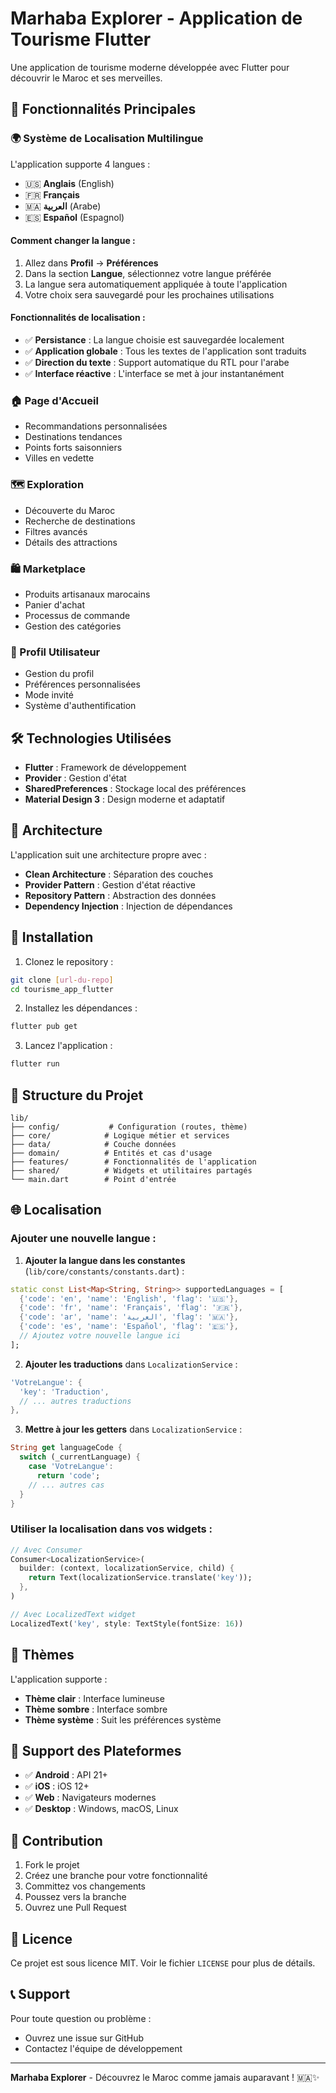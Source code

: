 # Marhaba Explorer - Application de Tourisme Flutter

Une application de tourisme moderne développée avec Flutter pour découvrir le Maroc et ses merveilles.

## 🌟 Fonctionnalités Principales

### 🌍 Système de Localisation Multilingue
L'application supporte 4 langues :
- 🇺🇸 **Anglais** (English)
- 🇫🇷 **Français** 
- 🇲🇦 **العربية** (Arabe)
- 🇪🇸 **Español** (Espagnol)

#### Comment changer la langue :
1. Allez dans **Profil** → **Préférences**
2. Dans la section **Langue**, sélectionnez votre langue préférée
3. La langue sera automatiquement appliquée à toute l'application
4. Votre choix sera sauvegardé pour les prochaines utilisations

#### Fonctionnalités de localisation :
- ✅ **Persistance** : La langue choisie est sauvegardée localement
- ✅ **Application globale** : Tous les textes de l'application sont traduits
- ✅ **Direction du texte** : Support automatique du RTL pour l'arabe
- ✅ **Interface réactive** : L'interface se met à jour instantanément

### 🏠 Page d'Accueil
- Recommandations personnalisées
- Destinations tendances
- Points forts saisonniers
- Villes en vedette

### 🗺️ Exploration
- Découverte du Maroc
- Recherche de destinations
- Filtres avancés
- Détails des attractions

### 🛍️ Marketplace
- Produits artisanaux marocains
- Panier d'achat
- Processus de commande
- Gestion des catégories

### 👤 Profil Utilisateur
- Gestion du profil
- Préférences personnalisées
- Mode invité
- Système d'authentification

## 🛠️ Technologies Utilisées

- **Flutter** : Framework de développement
- **Provider** : Gestion d'état
- **SharedPreferences** : Stockage local des préférences
- **Material Design 3** : Design moderne et adaptatif

## 📱 Architecture

L'application suit une architecture propre avec :
- **Clean Architecture** : Séparation des couches
- **Provider Pattern** : Gestion d'état réactive
- **Repository Pattern** : Abstraction des données
- **Dependency Injection** : Injection de dépendances

## 🚀 Installation

1. Clonez le repository :
```bash
git clone [url-du-repo]
cd tourisme_app_flutter
```

2. Installez les dépendances :
```bash
flutter pub get
```

3. Lancez l'application :
```bash
flutter run
```

## 📁 Structure du Projet

```
lib/
├── config/           # Configuration (routes, thème)
├── core/            # Logique métier et services
├── data/            # Couche données
├── domain/          # Entités et cas d'usage
├── features/        # Fonctionnalités de l'application
├── shared/          # Widgets et utilitaires partagés
└── main.dart        # Point d'entrée
```

## 🌐 Localisation

### Ajouter une nouvelle langue :

1. **Ajouter la langue dans les constantes** (`lib/core/constants/constants.dart`) :
```dart
static const List<Map<String, String>> supportedLanguages = [
  {'code': 'en', 'name': 'English', 'flag': '🇺🇸'},
  {'code': 'fr', 'name': 'Français', 'flag': '🇫🇷'},
  {'code': 'ar', 'name': 'العربية', 'flag': '🇲🇦'},
  {'code': 'es', 'name': 'Español', 'flag': '🇪🇸'},
  // Ajoutez votre nouvelle langue ici
];
```

2. **Ajouter les traductions** dans `LocalizationService` :
```dart
'VotreLangue': {
  'key': 'Traduction',
  // ... autres traductions
},
```

3. **Mettre à jour les getters** dans `LocalizationService` :
```dart
String get languageCode {
  switch (_currentLanguage) {
    case 'VotreLangue':
      return 'code';
    // ... autres cas
  }
}
```

### Utiliser la localisation dans vos widgets :

```dart
// Avec Consumer
Consumer<LocalizationService>(
  builder: (context, localizationService, child) {
    return Text(localizationService.translate('key'));
  },
)

// Avec LocalizedText widget
LocalizedText('key', style: TextStyle(fontSize: 16))
```

## 🎨 Thèmes

L'application supporte :
- **Thème clair** : Interface lumineuse
- **Thème sombre** : Interface sombre
- **Thème système** : Suit les préférences système

## 📱 Support des Plateformes

- ✅ **Android** : API 21+
- ✅ **iOS** : iOS 12+
- ✅ **Web** : Navigateurs modernes
- ✅ **Desktop** : Windows, macOS, Linux

## 🤝 Contribution

1. Fork le projet
2. Créez une branche pour votre fonctionnalité
3. Committez vos changements
4. Poussez vers la branche
5. Ouvrez une Pull Request

## 📄 Licence

Ce projet est sous licence MIT. Voir le fichier `LICENSE` pour plus de détails.

## 📞 Support

Pour toute question ou problème :
- Ouvrez une issue sur GitHub
- Contactez l'équipe de développement

---

**Marhaba Explorer** - Découvrez le Maroc comme jamais auparavant ! 🇲🇦✨
